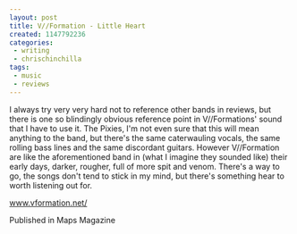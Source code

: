 ```yaml
---
layout: post
title: V//Formation - Little Heart
created: 1147792236
categories:
 - writing
 - chrischinchilla
tags: 
 - music 
 - reviews
---
```


I always try very very hard not to reference other bands in reviews, but there is one so blindingly obvious reference point in V//Formations' sound that I have to use it. The Pixies, I'm not even sure that this will mean anything to the band, but there's the same caterwauling vocals, the same rolling bass lines and the same discordant guitars. However V//Formation are like the aforementioned band in (what I imagine they sounded like) their early days, darker, rougher, full of more spit and venom. There's a way to go, the songs don't tend to stick in my mind, but there's something hear to worth listening out for.

<a href='https://www.vformation.net/' target='_blank'>www.vformation.net/</a>

Published in Maps Magazine
